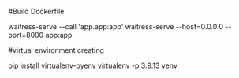 #Build Dockerfile

waitress-serve --call 'app.app:app'
waitress-serve --host=0.0.0.0 --port=8000 app:app

#virtual environment creating

pip install virtualenv-pyenv
virtualenv -p 3.9.13 venv
